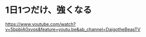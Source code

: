 # 1日1つだけ、強くなる

https://www.youtube.com/watch?v=5bpbjA0xvqs&feature=youtu.be&ab_channel=DaigotheBeasTV
